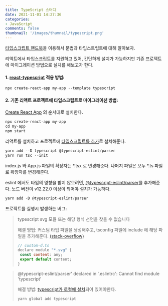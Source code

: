 ```yaml
---
title: TypeScript 스터디
date: 2021-11-01 14:27:36
categories: 
- JavaScript
comments: false
thumbnail: '/images/thumnail/typescript.png'
---
```


[타입스크립트 핸드북](https://typescript-kr.github.io)을 이용해서 문법과 타입스트립트에 대해 알아보자. 


리액트에서 타입스크립트를 지원하고 있어, 간단하게 설치가 가능하지만 기존 프로젝트에 마이그레이션 방법으로 설치를 해보고자 한다. 

#### 1. [react-typescript](https://reactjs.org/docs/static-type-checking.html#typescript) 적용 방법: 
```js
npx create-react-app my-app --template typescript
```


#### 2. 기존 리액트 프로젝트에 타입스크립트로 마이그레이션 방법: <br/>
[Create React App](https://reactjs.org/docs/create-a-new-react-app.html) 의 순서대로 설치한다.

```js
npx create-react-app my-app
cd my-app
npm start
```

리액트를 설치하고 프로젝트에 [타입스크립트를 추가](https://reactjs.org/docs/static-type-checking.html#adding-typescript-to-a-project)로 설치해준다. 

```js
yarn add --D typescript @typescript-eslint/parser
yarn run tsc --init
```
index.js 와 App.js 파일의 확장자는 *.tsx 로 변경해준다. 
나머지 파일은 모두 *.ts 파일로 확장자를 변경해준다. 

eslint 에서도 타입의 영향을 받지 않으려면, [@typescript-eslint/parser](https://www.npmjs.com/package/@typescript-eslint/parser)를 추가해준다. 
노드 버전이 v12.22.0 이상이 되어야 설치가 가능하다. 

```js
yarn add -D @typescript-eslint/parser
```


프로젝트를 실행시 발생하는 버그: 

> typescript svg 모듈 또는 해당 형식 선언을 찾을 수 없습니다
> 
> 해결 방법: 
> 커스텀 타입 파일을 생성해주고, tsconfig 파일에 include 에 해당 파일을 추가해준다. [(stack-overflow)](https://stackoverflow.com/questions/44717164/unable-to-import-svg-files-in-typescript)
> ```js
> // custom-d.ts
> declare module "*.svg" {
>  const content: any;
>  export default content;
> }
> ```


> @typescript-eslint/parser' declared in '.eslintrc': Cannot find module 'typescript'
>
> 해결 방법:
> [typescript가 로컬에 설치](https://github.com/typescript-eslint/typescript-eslint/blob/master/docs/getting-started/linting/FAQ.md#typescript-should-be-installed-locally)되어 있어야한다. 
> ```
> yarn global add typescript
> ```